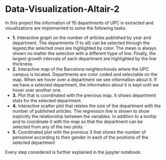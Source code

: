 # Data-Visualization-Altair-2
In this project the information of 10 departments of UPC is extracted and visualizations are implemented to solve the following tasks:

- **1.** Interactive graph on the number of articles published by year and department. The departments (1 to all) can be selected through the legend,the selected ones are highlighted by color. 
The mean is always shown no matter the selection with a different tiype of line. Finally, the largest growth intervals of each department are highlighted by the line thickness.
- **2.** Interactive map of the Barcelona neighborhoods where the UPC campus is located. Departments are color coded and selectable on the map. When we hover over a department we see information 
about it. If we have a selected department, the information about it is kept until we hover over another one.
- **3.** Plot that is coordinated with the previous map. It shows department stats for the selected department.
- **4.** Interactive scatter plot that relates the size of the department with the number of published articles. The regression line is shown to show explicitly the relationship between the variables. 
In addition to a tooltip and to coordinate it with the map so that the department can be selected from any of the two plots.
- **5.** Coordinated plot with the previous 3 that shows the number of personnel according to their gender in each of the positions of the selected department

Every step considered is further explained in the jupyter notebook.
